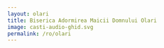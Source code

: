 ```yaml
---
layout: olari
title: Biserica Adormirea Maicii Domnului Olari
image: casti-audio-ghid.svg
permalink: /ro/olari
---
```

